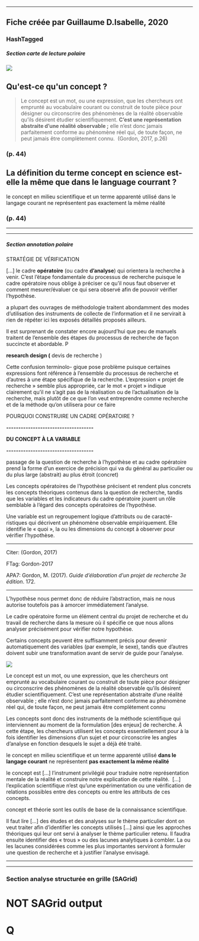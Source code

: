 
----
Fiche créée par Guillaume D.Isabelle, 2020 
---- 

### HashTagged 


##### Section carte de lecture polaire
![](afd655e7-1544-46ce-b653-70943dcbcd64)



## Qu'est-ce qu'un **concept** ?


>Le concept est un mot, ou une expression, que les chercheurs ont emprunté au vocabulaire courant ou construit de toute pièce pour désigner ou circonscrire des phénomènes de la réalité observable qu’ils désirent étudier scientifiquement. **C’est une représentation abstraite d’une réalité observable ;** elle n’est donc jamais parfaitement conforme au phénomène réel qui, de toute façon, ne peut jamais être complètement connu.  (Gordon, 2017, p.26)




### (p. 44) 






## La définition du terme concept en science est-elle la même que dans le language courrant ?


le concept en milieu scientifique et un terme apparenté utilisé dans le langage courant ne représentent pas exactement la même réalité




### (p. 44) 






----

----

##### Section annotation polaire
STRATÉGIE DE VÉRIFICATION



 [...] le cadre **opératoire** (ou cadre **d’analyse**) qui orientera la recherche à venir. C’est l’étape fondamentale du processus de recherche puisque le cadre opératoire nous oblige à préciser ce qu’il nous faut observer et comment mesurer/évaluer ce qui sera observé afin de pouvoir vérifier l’hypothèse.



a plupart des ouvrages de méthodologie traitent abondamment des modes d’utilisation des instruments de collecte de l’information et il ne servirait à rien de répéter ici les exposés détaillés proposés ailleurs.



Il est surprenant de constater encore aujourd’hui que peu de manuels traitent de l’ensemble des étapes du processus de recherche de façon succincte et abordable. P



**research design (** devis de recherche )



Cette confusion terminolo- gique pose problème puisque certaines expressions font référence à l’ensemble du processus de recherche et d’autres à une étape spécifique de la recherche. L’expression « projet de recherche » semble plus appropriée, car le mot « projet » indique clairement qu’il ne s’agit pas de la réalisation ou de l’actualisation de la recherche, mais plutôt de ce que l’on veut entreprendre comme recherche et de la méthode qu’on utilisera pour ce faire



POURQUOI CONSTRUIRE UN CADRE OPÉRATOIRE ?



**------------------------------------**

**DU CONCEPT À LA VARIABLE**

**------------------------------------**



passage de la question de recherche à l’hypothèse et au cadre opératoire prend la forme d’un exercice de précision qui va du général au particulier ou du plus large (abstrait) au plus étroit (concret)



Les concepts opératoires de l’hypothèse précisent et rendent plus concrets les concepts théoriques contenus dans la question de recherche, tandis que les variables et les indicateurs du cadre opératoire jouent un rôle semblable à l’égard des concepts opératoires de l’hypothèse.



Une variable est un regroupement logique d’attributs ou de caracté- ristiques qui décrivent un phénomène observable empiriquement. Elle identifie le « quoi », la ou les dimensions du concept à observer pour vérifier l’hypothèse.



--------------------------------------------------

Citer: (Gordon, 2017)

FTag: Gordon-2017

APA7: Gordon, M. (2017). _Guide d’élaboration d’un projet de recherche 3e édition_. 172.

-----------------------------------------------------------



L’hypothèse nous permet donc de réduire l’abstraction, mais ne nous autorise toutefois pas à amorcer immédiatement l’analyse.



Le cadre opératoire forme un élément central du projet de recherche et du travail de recherche dans la mesure où il spécifie ce que nous allons analyser précisément pour vérifier notre hypothèse.



Certains concepts peuvent être suffisamment précis pour devenir automatiquement des variables (par exemple, le sexe), tandis que d’autres doivent subir une transformation avant de servir de guide pour l’analyse.





![](12F6DtVQUXdqRemaR4P1.png)



Le concept est un mot, ou une expression, que les chercheurs ont emprunté au vocabulaire courant ou construit de toute pièce pour désigner ou circonscrire des phénomènes de la réalité observable qu’ils désirent étudier scientifiquement. C’est une représentation abstraite d’une réalité observable ; elle n’est donc jamais parfaitement conforme au phénomène réel qui, de toute façon, ne peut jamais être complètement connu



Les concepts sont donc des instruments de la méthode scientifique qui interviennent au moment de la formulation [des enjeux] de recherche. À cette étape, les chercheurs utilisent les concepts essentiellement pour à la fois identifier les dimensions d’un sujet et pour circonscrire les angles d’analyse en fonction desquels le sujet a déjà été traité.



le concept en milieu scientifique et un terme apparenté utilisé **dans le langage courant** ne représentent **pas exactement la même réalité**



le concept est [...] l’instrument privilégié pour traduire notre représentation mentale de la réalité et construire notre explication de cette réalité.  [...] l’explication scientifique n’est qu’une expérimentation ou une vérification de relations possibles entre des concepts ou entre les attributs de ces concepts.



concept et théorie sont les outils de base de la connaissance scientifique.



Il faut lire [...] des études et des analyses sur le thème particulier dont on veut traiter afin d’identifier les concepts utilisés [...] ainsi que les approches théoriques qui leur ont servi à analyser le thème particulier retenu. Il faudra ensuite identifier des « trous » ou des lacunes analytiques à combler. La ou les lacunes considérées comme les plus importantes serviront à formuler une question de recherche et à justifier l’analyse envisagé.






----

----



### Section analyse structurée en grille (SAGrid)


# NOT SAGrid output

# Q

